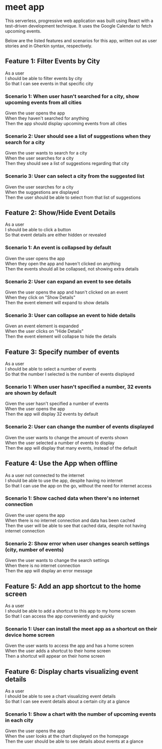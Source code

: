 # meet app

This serverless, progressive web application was built using React with a test-driven development technique. It uses the Google Calendar to fetch upcoming events.  

Below are the listed features and scenarios for this app, written out as user stories and in Gherkin syntax, respectively. 

## Feature 1: Filter Events by City 
As a user  
I should be able to filter events by city  
So that I can see events in that specific city  

### Scenario 1: When user hasn't searched for a city, show upcoming events from all cities
Given the user opens the app  
When they haven't searched for anything  
Then the app should display upcoming events from all cities 

### Scenario 2: User should see a list of suggestions when they search for a city
Given the user wants to search for a city  
When the user searches for a city  
Then they should see a list of suggestions regarding that city 

### Scenario 3: User can select a city from the suggested list 
Given the user searches for a city  
When the suggestions are displayed  
Then the user should be able to select from that list of suggestions

## Feature 2: Show/Hide Event Details
As a user  
I should be able to click a button  
So that event details are either hidden or revealed

### Scenario 1: An event is collapsed by default
Given the user opens the app  
When they open the app and haven't clicked on anything  
Then the events should all be collapsed, not showing extra details 

### Scenario 2: User can expand an event to see details
Given the user opens the app and hasn't clicked on an event  
When they click on "Show Details"  
Then the event element will expand to show details

### Scenario 3: User can collapse an event to hide details
Given an event element is expanded  
When the user clicks on "Hide Details"  
Then the event element will collapse to hide the details

## Feature 3: Specify number of events 
As a user  
I should be able to select a number of events  
So that the number I selected is the number of events displayed

### Scenario 1: When user hasn't specified a number, 32 events are shown by default
Given the user hasn't specified a number of events  
When the user opens the app  
Then the app will display 32 events by default

### Scenario 2: User can change the number of events displayed
Given the user wants to change the amount of events shown  
When the user selected a number of events to display  
Then the app will display that many events, instead of the default

## Feature 4: Use the App when offline
As a user not connected to the internet  
I should be able to use the app, despite having no internet  
So that I can use the app on the go, without the need for internet access 

### Scenario 1: Show cached data when there's no internet connection
Given the user opens the app  
When there is no internet connection and data has been cached  
Then the user will be able to see that cached data, despite not having internet connection

### Scenario 2: Show error when user changes search settings (city, number of events)
Given the user wants to change the search settings  
When there is no internet connection  
Then the app will display an error message  

## Feature 5: Add an app shortcut to the home screen
As a user  
I should be able to add a shortcut to this app to my home screen  
So that I can access the app conveniently and quickly  

### Scenario 1: User can install the meet app as a shortcut on their device home screen
Given the user wants to access the app and has a home screen  
When the user adds a shortcut to their home screen  
Then a shortcut will appear on their home screen  

## Feature 6: Display charts visualizing event details
As a user  
I should be able to see a chart visualizing event details  
So that I can see event details about a certain city at a glance

### Scenario 1: Show a chart with the number of upcoming events in each city
Given the user opens the app  
When the user looks at the chart displayed on the homepage  
Then the user should be able to see details about events at a glance



